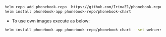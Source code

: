 ```bash
helm repo add phonebook-repo  https://github.com/IrinaZ1/phonebook-repo.git
helm install phonebook-app phonebook-repo/phonebook-chart
```
- To use own images execute as below:
```bash
helm install phonebook-app phonebook-repo/phonebook-chart --set webserver_image=<image-name> --set resultserver_image=<image-name>
